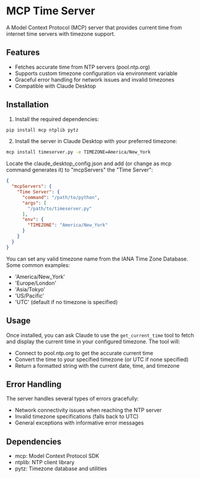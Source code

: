# MCP Time Server

A Model Context Protocol (MCP) server that provides current time from internet time servers with timezone support.

## Features

- Fetches accurate time from NTP servers (pool.ntp.org)
- Supports custom timezone configuration via environment variable
- Graceful error handling for network issues and invalid timezones
- Compatible with Claude Desktop

## Installation

1. Install the required dependencies:
```bash
pip install mcp ntplib pytz
```

2. Install the server in Claude Desktop with your preferred timezone:
```bash
mcp install timeserver.py -e TIMEZONE=America/New_York
```

Locate the claude_desktop_config.json and add (or change as mcp command generates it) to "mcpServers" the "Time Server":
```json
{
  "mcpServers": {
    "Time Server": {
      "command": "/path/to/python",
      "args": [
        "/path/to/timeserver.py"
      ],
      "env": {
        "TIMEZONE": "America/New_York"
      }
    }
  }
}
```

You can set any valid timezone name from the IANA Time Zone Database. Some common examples:
- 'America/New_York'
- 'Europe/London'
- 'Asia/Tokyo'
- 'US/Pacific'
- 'UTC' (default if no timezone is specified)

## Usage

Once installed, you can ask Claude to use the `get_current_time` tool to fetch and display the current time in your configured timezone. The tool will:
- Connect to pool.ntp.org to get the accurate current time
- Convert the time to your specified timezone (or UTC if none specified)
- Return a formatted string with the current date, time, and timezone

## Error Handling

The server handles several types of errors gracefully:
- Network connectivity issues when reaching the NTP server
- Invalid timezone specifications (falls back to UTC)
- General exceptions with informative error messages

## Dependencies

- mcp: Model Context Protocol SDK
- ntplib: NTP client library
- pytz: Timezone database and utilities